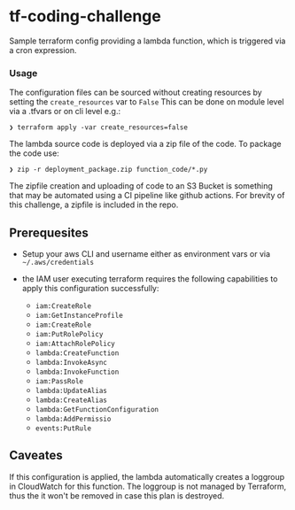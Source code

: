 # tf-coding-challenge

Sample terraform config providing a lambda function, which is triggered via a cron expression.

### Usage

The configuration files can be sourced without creating resources by setting the `create_resources` var to `False`
This can be done on module level via a .tfvars or on cli level e.g.:
```
❯ terraform apply -var create_resources=false
```
The lambda source code is deployed via a zip file of the code. To package the code use:

```
❯ zip -r deployment_package.zip function_code/*.py
```
The zipfile creation and uploading of code to an S3 Bucket is something that may be automated using a CI pipeline
like github actions. For brevity of this challenge, a zipfile is included in the repo.

## Prerequesites

- Setup your aws CLI and username either as environment vars or via `~/.aws/credentials`

- the IAM user executing terraform requires the following capabilities to apply this configuration successfully:
  - `iam:CreateRole`
  - `iam:GetInstanceProfile`
  - `iam:CreateRole`
  - `iam:PutRolePolicy`
  - `iam:AttachRolePolicy`
  - `lambda:CreateFunction`
  - `lambda:InvokeAsync`
  - `lambda:InvokeFunction`
  - `iam:PassRole`
  - `lambda:UpdateAlias`
  - `lambda:CreateAlias`
  - `lambda:GetFunctionConfiguration`
  - `lambda:AddPermissio`
  - `events:PutRule`


## Caveates

If this configuration is applied, the lambda automatically creates a loggroup in CloudWatch for this function.
The loggroup is not managed by Terraform, thus the it won't be removed in case this plan is destroyed.